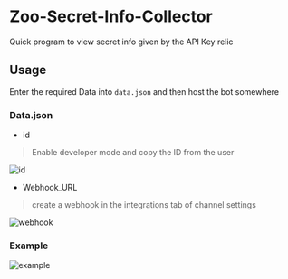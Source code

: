 # Zoo-Secret-Info-Collector
 Quick program to view secret info given by the API Key relic

## Usage

Enter the required Data into `data.json` and then host the bot somewhere

### Data.json

- id
> Enable developer mode and copy the ID from the user

![id](https://media.discordapp.net/attachments/934924967731146792/934927588978229308/unknown.png)

- Webhook_URL

> create a webhook in the integrations tab of channel settings

![webhook](https://media.discordapp.net/attachments/934924967731146792/934928527806050364/unknown.png)

### Example

![example](https://media.discordapp.net/attachments/934924967731146792/934935687109672960/unknown.png)